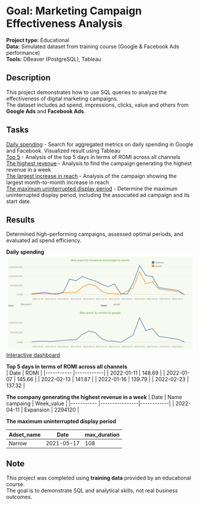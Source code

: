 # Goal: Marketing Campaign Effectiveness Analysis
**Project type:** Educational  
**Data:** Simulated dataset from training course (Google & Facebook Ads performance)  
**Tools:** DBeaver (PostgreSQL), Tableau 
## Description 
This project demonstrates how to use SQL queries to analyze the effectiveness of digital marketing campaigns.  
The dataset includes ad spend, impressions, clicks, value and others from **Google Ads** and **Facebook Ads**.
## Tasks
[Daily spending](project1/query_1.sql) - Search for aggregated metrics on daily spending in Google and Facebook. Visualized result using Tableau  
[Top 5](project1/query_2.sql) - Analysis of the top 5 days in terms of ROMI across all channels  
[The highest revenue](project1/query_3.sql) - Analysis to find the campaign generating the highest revenue in a week  
[The largest increase in reach](project1/query_4.sql) - Analysis of the campaign showing the largest month-to-month increase in reach  
[The maximum uninterrupted display period](project1/query_5.sql) - Determine the maximum uninterrupted display period, including the associated ad campaign and its start date.

## Results
Determined high-performing campaigns, assessed optimal periods, and evaluated ad spend efficiency.  

**Daily spending**  
![Dashboard Screenshot](https://github.com/katerynamaiatska/Data_portfolio/blob/main/project1/Dashboard%201.png?raw=true)  
[Interactive dashboard](https://public.tableau.com/views/query_17563955596260/Dashboard1?:language=en-US&publish=yes&:sid=&:redirect=auth&:display_count=n&:origin=viz_share_link)

**Top 5 days in terms of ROMI across all channels**  
|    Date    |      ROMI  |
|----------- |------------|
| 2022-01-11 |  148.69    |
| 2022-01-07 |	145.66    |
| 2022-02-13 |	141.87    |
| 2022-01-16 |	139.79    |
| 2022-02-23 |	137.32    |

**The company generating the highest revenue in a week**
|    Date    | Name campaing  | Week_value |
|----------- |----------------|------------|
| 2022-04-11 | Expansion	    |  2294120   |

**The maximum uninterrupted display period**

|  Adset_name |    Date    | max_duration |
|-----------  |------------|--------------|
|    Narrow   | 2021-05-17 |      108     |


## Note 
This project was completed using **training data** provided by an educational course.  
The goal is to demonstrate SQL and analytical skills, not real business outcomes.
